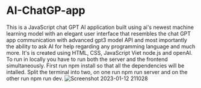 # AI-ChatGP-app
This is a JavaScript chat GPT AI application built using ai's newest machine learning model with an elegant user interface that resembles the chat GPT app communication with advanced gpt3 model API and most importantly the ability to ask AI for help regarding any programming language and much more.
It's is created using HTML, CSS, JavaScript Viet node.js and openAI.
To run in locally you have to run both the server and the frontend simultaneously. 
First run npm install so that all the dependencies will be intalled.
Split the terminal into two, on one run npm run server and on the other run npm run dev.
![Screenshot 2023-01-12 211028](https://user-images.githubusercontent.com/68754799/212145900-6bb85040-f315-4ad8-a800-7853bd916b18.png)
